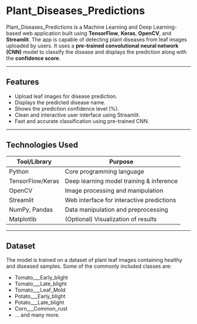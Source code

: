 # Plant_Diseases_Predictions

Plant_Diseases_Predictions is a Machine Learning and Deep Learning-based web application built using **TensorFlow**, **Keras**, **OpenCV**, and **Streamlit**. The app is capable of detecting plant diseases from leaf images uploaded by users. It uses a **pre-trained convolutional neural network (CNN)** model to classify the disease and displays the prediction along with the **confidence score**.

---

##  Features

- Upload leaf images for disease prediction.
- Displays the predicted disease name.
- Shows the prediction confidence level (%).
- Clean and interactive user interface using Streamlit.
- Fast and accurate classification using pre-trained CNN.

---

##  Technologies Used

| Tool/Library     | Purpose                                    |
|------------------|--------------------------------------------|
| Python           | Core programming language                  |
| TensorFlow/Keras | Deep learning model training & inference   |
| OpenCV           | Image processing and manipulation          |
| Streamlit        | Web interface for interactive predictions  |
| NumPy, Pandas    | Data manipulation and preprocessing        |
| Matplotlib       | (Optional) Visualization of results        |

---

##  Dataset

The model is trained on a dataset of plant leaf images containing healthy and diseased samples. Some of the commonly included classes are:

- Tomato___Early_blight  
- Tomato___Late_blight  
- Tomato___Leaf_Mold  
- Potato___Early_blight  
- Potato___Late_blight  
- Corn___Common_rust  
- ... and many more.






